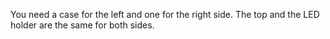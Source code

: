 You need a case for the left and one for the right side. The top and the LED holder are the same for both sides.

